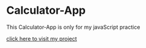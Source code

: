 # Calculator-App
This Calculator-App is only for my javaScript practice 
<p> <a href="https://omchy34.github.io/Calculator-App/" > click here to visit my project</a></p>
